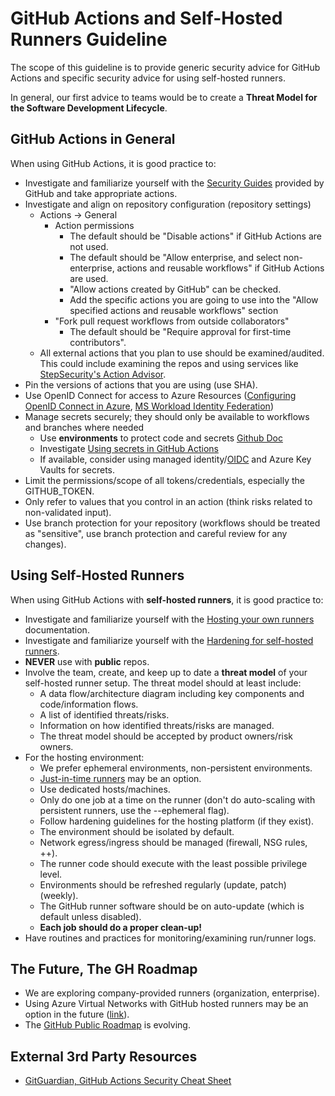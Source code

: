 # GitHub Actions and Self-Hosted Runners Guideline

The scope of this guideline is to provide generic security advice for GitHub Actions and specific security advice for using self-hosted runners.

In general, our first advice to teams would be to create a **Threat Model for the Software Development Lifecycle**.

## GitHub Actions in General

When using GitHub Actions, it is good practice to:

- Investigate and familiarize yourself with the [Security Guides](https://docs.github.com/en/actions/security-guides) provided by GitHub and take appropriate actions.
- Investigate and align on repository configuration (repository settings)
    - Actions -> General
        - Action permissions
            - The default should be "Disable actions" if GitHub Actions are not used.
            - The default should be "Allow enterprise, and select non-enterprise, actions and reusable workflows" if GitHub Actions are used.
            - "Allow actions created by GitHub" can be checked.
            - Add the specific actions you are going to use into the "Allow specified actions and reusable workflows" section
        - "Fork pull request workflows from outside collaborators"
            - The default should be "Require approval for first-time contributors".
  - All external actions that you plan to use should be examined/audited. This could include examining the repos and using services like [StepSecurity's Action Advisor](https://app.stepsecurity.io/action-advisor).
- Pin the versions of actions that you are using (use SHA).
- Use OpenID Connect for access to Azure Resources ([Configuring OpenID Connect in Azure](https://docs.github.com/en/actions/deployment/security-hardening-your-deployments/configuring-openid-connect-in-azure), [MS Workload Identity Federation](https://learn.microsoft.com/en-us/entra/workload-id/workload-identity-federation))
- Manage secrets securely; they should only be available to workflows and branches where needed
    - Use **environments** to protect code and secrets [Github Doc](https://docs.github.com/en/actions/deployment/targeting-different-environments/using-environments-for-deployment)
    - Investigate [Using secrets in GitHub Actions](https://docs.github.com/en/actions/security-guides/using-secrets-in-github-actions)
    - If available, consider using managed identity/[OIDC](https://docs.github.com/en/actions/deployment/security-hardening-your-deployments/configuring-openid-connect-in-azure) and Azure Key Vaults for secrets.
- Limit the permissions/scope of all tokens/credentials, especially the GITHUB_TOKEN.
- Only refer to values that you control in an action (think risks related to non-validated input).
- Use branch protection for your repository (workflows should be treated as "sensitive", use branch protection and careful review for any changes).
  

## Using Self-Hosted Runners

When using GitHub Actions with **self-hosted runners**, it is good practice to:

- Investigate and familiarize yourself with the [Hosting your own runners](https://docs.github.com/en/actions/hosting-your-own-runners) documentation.
- Investigate and familiarize yourself with the [Hardening for self-hosted runners](https://docs.github.com/en/actions/security-guides/security-hardening-for-github-actions#hardening-for-self-hosted-runners).
- **NEVER** use with **public** repos.
- Involve the team, create, and keep up to date a **threat model** of your self-hosted runner setup. The threat model should at least include:
    - A data flow/architecture diagram including key components and code/information flows.
    - A list of identified threats/risks.
    - Information on how identified threats/risks are managed.
    - The threat model should be accepted by product owners/risk owners.
- For the hosting environment:
    - We prefer ephemeral environments, non-persistent environments.
    - [Just-in-time runners](https://docs.github.com/en/actions/security-guides/security-hardening-for-github-actions#using-just-in-time-runners) may be an option.
    - Use dedicated hosts/machines.
    - Only do one job at a time on the runner (don't do auto-scaling with persistent runners, use the --ephemeral flag).
    - Follow hardening guidelines for the hosting platform (if they exist).
    - The environment should be isolated by default.
    - Network egress/ingress should be managed (firewall, NSG rules, ++).
    - The runner code should execute with the least possible privilege level.
    - Environments should be refreshed regularly (update, patch) (weekly).
    - The GitHub runner software should be on auto-update (which is default unless disabled).
    - **Each job should do a proper clean-up!**
- Have routines and practices for monitoring/examining run/runner logs.

## The Future, The GH Roadmap

- We are exploring company-provided runners (organization, enterprise).
- Using Azure Virtual Networks with GitHub hosted runners may be an option in the future ([link](https://docs.github.com/en/enterprise-cloud@latest/admin/configuration/configuring-private-networking-for-hosted-compute-products/about-using-github-hosted-runners-in-your-azure-virtual-network)).
- The [GitHub Public Roadmap](https://github.com/orgs/github/projects/4247/views/1?filterQuery=is%3Aopen+label%3Aactions+) is evolving.

## External 3rd Party Resources

- [GitGuardian, GitHub Actions Security Cheat Sheet](https://blog.gitguardian.com/github-actions-security-cheat-sheet/)
